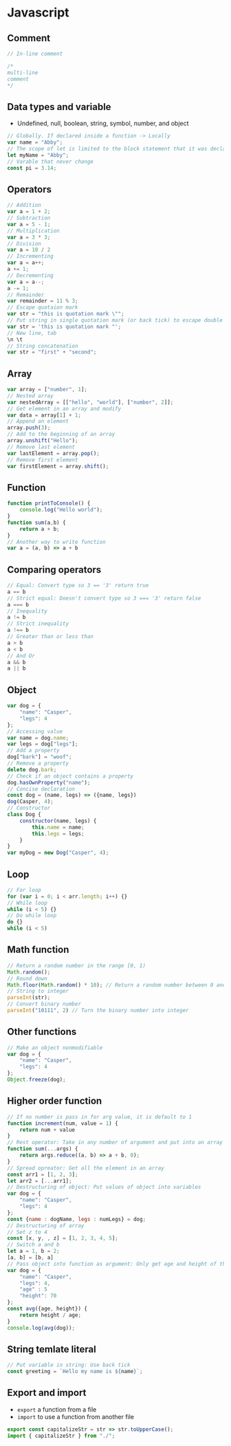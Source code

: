 # Javascript
## Comment
``` Javascript
// In-line comment

/*
multi-line
comment
*/
```

## Data types and variable
- Undefined, null, boolean, string, symbol, number, and object
``` Javascript
// Globally. If declared inside a function -> Locally
var name = "Abby";
// The scope of let is limited to the block statement that it was declared in
let myName = "Abby";
// Varable that never change
const pi = 3.14;
```

## Operators
``` Javascript
// Addition
var a = 1 + 2;
// Subtraction
var a = 5 - 1;
// Multiplication
var a = 3 * 3;
// Division
var a = 10 / 2
// Incrementing
var a = a++;
a += 1;
// Decrementing
var a = a--;
a -= 1;
// Remainder
var remainder = 11 % 3;
// Escape quotaion mark
var str = "this is quotation mark \"";
// Put string in single quotation mark (or back tick) to escape double quotation
var str = 'this is quotation mark "';
// New line, tab
\n \t
// String concatenation
var str = "first" + "second";
```

## Array
``` Javascript
var array = ["number", 1];
// Nested array
var nestedArray = [["hello", "world"], ["number", 2]];
// Get element in an array and modify
var data = array[1] + 1;
// Append an element
array.push(3);
// Add to the beginning of an array
array.unshift("Hello");
// Remove last element
var lastElement = array.pop();
// Remove first element
var firstElement = array.shift();
```

## Function
``` Javascript
function printToConsole() {
    console.log("Hello world");
}
function sum(a,b) {
    return a + b;
}
// Another way to write function
var a = (a, b) => a + b
```

## Comparing operators
``` Javascript
// Equal: Convert type so 3 == '3' return true
a == b
// Strict equal: Doesn't convert type so 3 === '3' return false
a === b
// Inequality
a != b
// Strict inequality
a !== b
// Greater than or less than
a > b
a < b
// And Or
a && b
a || b
```

## Object
``` Javascript
var dog = {
    "name": "Casper",
    "legs": 4
};
// Accessing value
var name = dog.name;
var legs = dog["legs"];
// Add a property
dog["bark"] = "woof";
// Remove a property
delete dog.bark;
// Check if an object contains a property
dog.hasOwnProperty("name");
// Concise declaration
const dog = (name, legs) => ({name, legs})
dog(Casper, 4);
// Constructor
class Dog {
    constructor(name, legs) {
        this.name = name;
        this.legs = legs;
    }
}
var myDog = new Dog("Casper", 4);
```

## Loop
``` Javascript
// For loop
for (var i = 0; i < arr.length; i++) {}
// While loop
while (i < 5) {}
// Do while loop
do {}
while (i < 5)
```

## Math function
``` Javascript
// Return a random number in the range [0, 1)
Math.random();
// Round down
Math.floor(Math.random() * 10); // Return a random number between 0 and 10
// String to integer
parseInt(str);
// Convert binary number
parseInt("10111", 2) // Turn the binary number into integer
```

## Other functions
``` Javascript
// Make an object nonmodifiable
var dog = {
    "name": "Casper",
    "legs": 4
};
Object.freeze(dog);
```

## Higher order function
``` Javascript
// If no number is pass in for arg value, it is default to 1
function increment(num, value = 1) {
    return num + value
}
// Rest operator: Take in any number of argument and put into an array called args
function sum(...args) {
    return args.reduce((a, b) => a + b, 0);
}
// Spread opreator: Get all the element in an array
const arr1 = [1, 2, 3];
let arr2 = [...arr1];
// Destructuring of object: Put values of object into variables
var dog = {
    "name": "Casper",
    "legs": 4
};
const {name : dogName, legs : numLegs} = dog;
// Destructuring of array
// Set z to 4
const [x, y, , z] = [1, 2, 3, 4, 5];
// Switch a and b
let a = 1, b = 2; 
[a, b] = [b, a]
// Pass object into function as argument: Only get age and height of the object pass in
var dog = {
    "name": "Casper",
    "legs": 4,
    "age" : 5
    "height": 70
};
const avg({age, height}) {
    return height / age;
}
console.log(avg(dog));
```

## String temlate literal
``` Javascript
// Put variable in string: Use back tick
const greeting = `Hello my name is ${name}`;
```

## Export and import
- `export` a function from a file
- `import` to use a function from another file
``` Javascript
export const capitalizeStr = str => str.toUpperCase();
import { capitalizeStr } from "./";
```